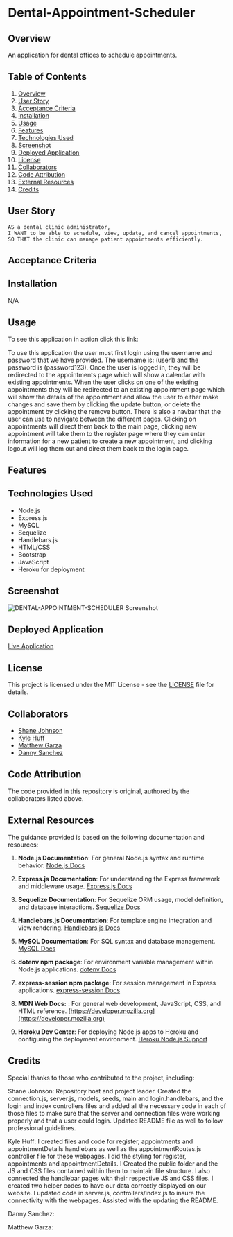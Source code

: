 # Dental-Appointment-Scheduler

## Overview

An application for dental offices to schedule appointments.

## Table of Contents
1. [Overview](#overview)
2. [User Story](#user-story)
3. [Acceptance Criteria](#acceptance-criteria)
4. [Installation](#installation)
5. [Usage](#usage)
6. [Features](#features)
7. [Technologies Used](#technologies-used)
8. [Screenshot](#screenshot)
9. [Deployed Application](#deployed-application)
10. [License](#license)
11. [Collaborators](#collaborators)
12. [Code Attribution](#code-attribution)
13. [External Resources](#external-resources)
14. [Credits](#credits)


## User Story
```
AS a dental clinic administrator,
I WANT to be able to schedule, view, update, and cancel appointments,
SO THAT the clinic can manage patient appointments efficiently.
```

## Acceptance Criteria


## Installation

N/A

## Usage

To see this application in action click this link: 

To use this application the user must first login using the username and password that we have provided. The username is: (user1) and the password is (password123). Once the user is logged in, they will be redirected to the appointments page which will show a calendar with existing appointments. When the user clicks on one of the existing appointments they will be redirected to an existing appointment page which will show the details of the appointment and allow the user to either make changes and save them by clicking the update button, or delete the appointment by clicking the remove button. There is also a navbar that the user can use to navigate between the different pages. Clicking on appointments will direct them back to the main page, clicking new appointment will take them to the register page where they can enter information for a new patient to create a new appointment, and clicking logout will log them out and direct them back to the login page.


## Features


## Technologies Used

- Node.js
- Express.js
- MySQL
- Sequelize
- Handlebars.js
- HTML/CSS
- Bootstrap
- JavaScript
- Heroku for deployment

## Screenshot

![DENTAL-APPOINTMENT-SCHEDULER Screenshot](path/to/screenshot.png)

## Deployed Application

[Live Application](URL_TO_DEPLOYED_APPLICATION)

## License

This project is licensed under the MIT License - see the [LICENSE](LICENSE) file for details.

## Collaborators

- [Shane Johnson](https://github.com/ShaneLeeJohnson) 
- [Kyle Huff](https://github.com/Kykesh) 
- [Matthew Garza](https://github.com/mgarza0802) 
- [Danny Sanchez](https://github.com/DannySanchez03) 


## Code Attribution

The code provided in this repository is original, authored by the collaborators listed above.

## External Resources

The guidance provided is based on the following documentation and resources:

1. **Node.js Documentation**: For general Node.js syntax and runtime behavior.
   [Node.js Docs](https://nodejs.org/en/docs/)

2. **Express.js Documentation**: For understanding the Express framework and middleware usage.
   [Express.js Docs](https://expressjs.com/)

3. **Sequelize Documentation**: For Sequelize ORM usage, model definition, and database interactions.
   [Sequelize Docs](https://sequelize.org/)

4. **Handlebars.js Documentation**: For template engine integration and view rendering.
   [Handlebars.js Docs](https://handlebarsjs.com/)

5. **MySQL Documentation**: For SQL syntax and database management.
   [MySQL Docs](https://dev.mysql.com/doc/)

6. **dotenv npm package**: For environment variable management within Node.js applications.
   [dotenv Docs](https://www.npmjs.com/package/dotenv)

7. **express-session npm package**: For session management in Express applications.
   [express-session Docs](https://www.npmjs.com/package/express-session)

9. **MDN Web Docs:** : For general web development, JavaScript, CSS, and HTML reference.
    [https://developer.mozilla.org](https://developer.mozilla.org)

10. **Heroku Dev Center**: For deploying Node.js apps to Heroku and configuring the deployment environment.
   [Heroku Node.js Support](https://devcenter.heroku.com/articles/nodejs-support)


## Credits
Special thanks to those who contributed to the project, including:

Shane Johnson: Repository host and project leader. Created the connection.js, server.js, models, seeds, main and login.handlebars, and the login and index controllers files and added all the necessary code in each of those files to make sure that the server and connection files were working properly and that a user could login. Updated README file as well to follow professional guidelines.

Kyle Huff: I created files and code for register, appointments and appointmentDetails handlebars as well as the appointmentRoutes.js controller file for these webpages. I did the styling for register, appointments and appointmentDetails. I Created the public folder and the JS and CSS files contained within them to maintain file structure. I also connected  the handlebar pages with their respective JS and CSS files. I created two helper codes to have our data correctly displayed on our website.  I updated code in server.js, controllers/index.js to insure the connectivity with the webpages. Assisted with the updating the README.

Danny Sanchez:

Matthew Garza: